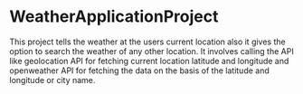 # WeatherApplicationProject
This project tells the weather at the users current location also it gives the option to search the weather of any other location.
It involves calling the API like geolocation API for fetching current location latitude and longitude and openweather API for fetching the data on the basis of the latitude and longitude or city name.
